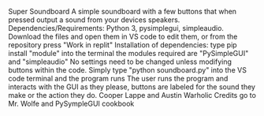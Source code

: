 Super Soundboard 
A simple soundboard with a few buttons that when pressed output a sound from your devices speakers.
Dependencies/Requirements: Python 3, pysimplegui, simpleaudio.
Download the files and open them in VS code to edit them, or from the repository press "Work in replit"
Installation of dependencies: type pip install "module" into the terminal the modules required are "PySimpleGUI" and "simpleaudio"
No settings need to be changed unless modifying buttons within the code.
Simply type "python soundboard.py" into the VS code terminal and the program runs
The user runs the program and interacts with the GUI as they please, buttons are labeled for the sound they make or the action they do. 
Cooper Lappe and Austin Warholic 
Credits go to Mr. Wolfe and PySympleGUI cookbook

